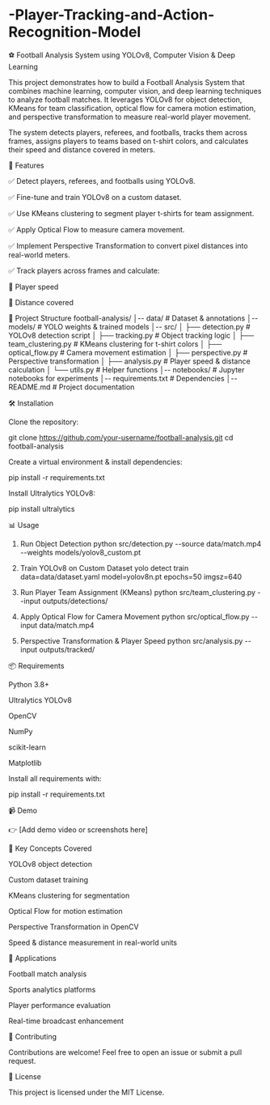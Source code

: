 # -Player-Tracking-and-Action-Recognition-Model

⚽ Football Analysis System using YOLOv8, Computer Vision & Deep Learning

This project demonstrates how to build a Football Analysis System that combines machine learning, computer vision, and deep learning techniques to analyze football matches. It leverages YOLOv8 for object detection, KMeans for team classification, optical flow for camera motion estimation, and perspective transformation to measure real-world player movement.

The system detects players, referees, and footballs, tracks them across frames, assigns players to teams based on t-shirt colors, and calculates their speed and distance covered in meters.

🚀 Features

✅ Detect players, referees, and footballs using YOLOv8.

✅ Fine-tune and train YOLOv8 on a custom dataset.

✅ Use KMeans clustering to segment player t-shirts for team assignment.

✅ Apply Optical Flow to measure camera movement.

✅ Implement Perspective Transformation to convert pixel distances into real-world meters.

✅ Track players across frames and calculate:

🏃 Player speed

📏 Distance covered

📂 Project Structure
football-analysis/
│-- data/                  # Dataset & annotations
│-- models/                # YOLO weights & trained models
│-- src/
│   ├── detection.py        # YOLOv8 detection script
│   ├── tracking.py         # Object tracking logic
│   ├── team_clustering.py  # KMeans clustering for t-shirt colors
│   ├── optical_flow.py     # Camera movement estimation
│   ├── perspective.py      # Perspective transformation
│   ├── analysis.py         # Player speed & distance calculation
│   └── utils.py            # Helper functions
│-- notebooks/             # Jupyter notebooks for experiments
│-- requirements.txt       # Dependencies
│-- README.md              # Project documentation

🛠️ Installation

Clone the repository:

git clone https://github.com/your-username/football-analysis.git
cd football-analysis


Create a virtual environment & install dependencies:

pip install -r requirements.txt


Install Ultralytics YOLOv8:

pip install ultralytics

📊 Usage
1. Run Object Detection
python src/detection.py --source data/match.mp4 --weights models/yolov8_custom.pt

2. Train YOLOv8 on Custom Dataset
yolo detect train data=data/dataset.yaml model=yolov8n.pt epochs=50 imgsz=640

3. Run Player Team Assignment (KMeans)
python src/team_clustering.py --input outputs/detections/

4. Apply Optical Flow for Camera Movement
python src/optical_flow.py --input data/match.mp4

5. Perspective Transformation & Player Speed
python src/analysis.py --input outputs/tracked/

📦 Requirements

Python 3.8+

Ultralytics YOLOv8

OpenCV

NumPy

scikit-learn

Matplotlib

Install all requirements with:

pip install -r requirements.txt

📹 Demo

👉 [Add demo video or screenshots here]

🌟 Key Concepts Covered

YOLOv8 object detection

Custom dataset training

KMeans clustering for segmentation

Optical Flow for motion estimation

Perspective Transformation in OpenCV

Speed & distance measurement in real-world units

📌 Applications

Football match analysis

Sports analytics platforms

Player performance evaluation

Real-time broadcast enhancement

🤝 Contributing

Contributions are welcome! Feel free to open an issue or submit a pull request.

📜 License

This project is licensed under the MIT License.
